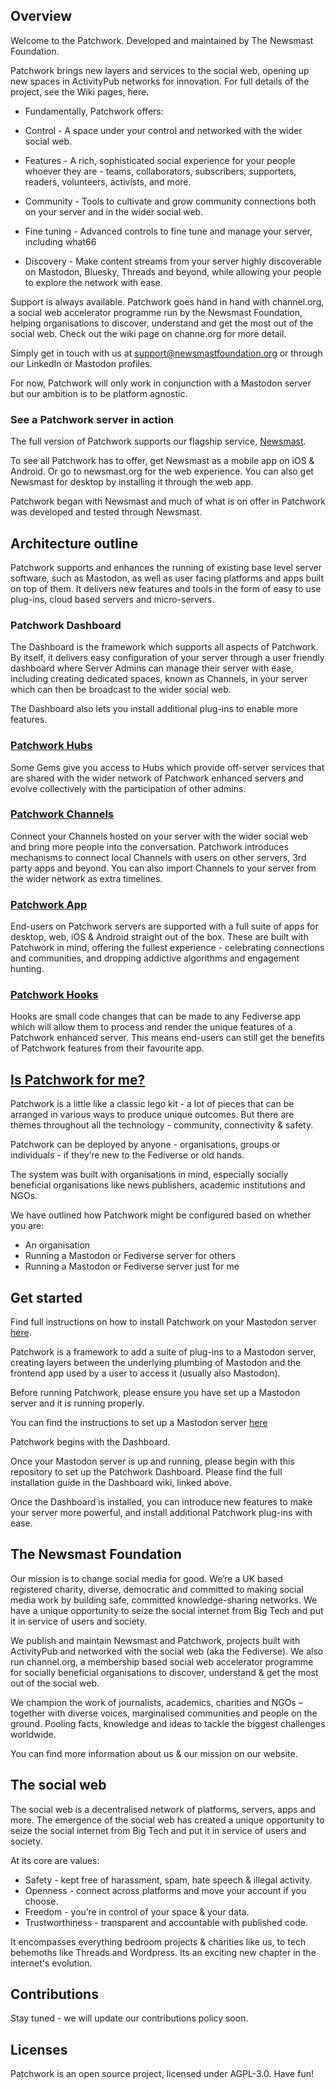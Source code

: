 ## Overview

Welcome to the Patchwork. Developed and maintained by The Newsmast Foundation.

Patchwork brings new layers and services to the social web, opening up new spaces in ActivityPub networks for innovation. For full details of the project, see the Wiki pages, here.

- Fundamentally, Patchwork offers:

- Control - A space under your control and networked with the wider social web.

- Features - A rich, sophisticated social experience for your people whoever they are - teams, collaborators, subscribers, supporters, readers, volunteers, activists, and more.

- Community - Tools to cultivate and grow community connections both on your server and in the wider social web.

- Fine tuning - Advanced controls to fine tune and manage your server, including what66

- Discovery - Make content streams from your server highly discoverable on Mastodon, Bluesky, Threads and beyond, while allowing your people to explore the network with ease.

Support is always available. Patchwork goes hand in hand with channel.org, a social web accelerator programme run by the Newsmast Foundation, helping organisations to discover, understand and get the most out of the social web. Check out the wiki page on channe.org for more detail.

Simply get in touch with us at support@newsmastfoundation.org or through our LinkedIn or Mastodon profiles.

For now, Patchwork will only work in conjunction with a Mastodon server but our ambition is to be platform agnostic.

### See a Patchwork server in action
The full version of Patchwork supports our flagship service, [Newsmast](https://newsmast.org/home).

To see all Patchwork has to offer, get Newsmast as a mobile app on iOS & Android. Or go to newsmast.org for the web experience. You can also get Newsmast for desktop by installing it through the web app.

Patchwork began with Newsmast and much of what is on offer in Patchwork was developed and tested through Newsmast.

## Architecture outline
Patchwork supports and enhances the running of existing base level server software, such as Mastodon, as well as user facing platforms and apps built on top of them. It delivers new features and tools in the form of easy to use plug-ins, cloud based servers and micro-servers. 

### Patchwork Dashboard
The Dashboard is the framework which supports all aspects of Patchwork. By itself, it delivers easy configuration of your server through a user friendly dashboard where Server Admins can manage their server with ease, including creating dedicated spaces, known as Channels, in your server which can then be broadcast to the wider social web.

The Dashboard also lets you install additional plug-ins to enable more features.

### [Patchwork Hubs](https://github.com/patchwork-hub/patchwork_dashboard/wiki/Hubs)
Some Gems give you access to Hubs which provide off-server services that are shared with the wider network of Patchwork enhanced servers and evolve collectively with the participation of other admins.

### [Patchwork Channels](https://github.com/patchwork-hub/patchwork_dashboard/wiki/Channels)
Connect your Channels hosted on your server with the wider social web and bring more people into the conversation. Patchwork introduces mechanisms to connect local Channels with users on other servers, 3rd party apps and beyond. You can also import Channels to your server from the wider network as extra timelines.

### [Patchwork App](https://github.com/patchwork-hub/patchwork_dashboard/wiki/Apps)
End-users on Patchwork servers are supported with a full suite of apps for desktop, web, iOS & Android straight out of the box. These are built with Patchwork in mind, offering the fullest experience - celebrating connections and communities, and dropping addictive algorithms and engagement hunting.

### [Patchwork Hooks](https://github.com/patchwork-hub/patchwork_dashboard/wiki/Hooks)
Hooks are small code changes that can be made to any Fediverse app which will allow them to process and render the unique features of a Patchwork enhanced server. This means end-users can still get the benefits of Patchwork features from their favourite app.

## [Is Patchwork for me?](https://github.com/patchwork-hub/patchwork_dashboard/wiki/Is-Patchwork-for-me%3F)
Patchwork is a little like a classic lego kit - a lot of pieces that can be arranged in various ways to produce unique outcomes. But there are themes throughout all the technology - community, connectivity & safety.

Patchwork can be deployed by anyone - organisations, groups or individuals - if they’re new to the Fediverse or old hands. 

The system was built with organisations in mind, especially socially beneficial organisations like news publishers, academic institutions and NGOs. 

We have outlined how Patchwork might be configured based on whether you are:
- An organisation
- Running a Mastodon or Fediverse server for others
- Running a Mastodon or Fediverse server just for me

## Get started
Find full instructions on how to install Patchwork on your Mastodon server [here](https://github.com/patchwork-hub/patchwork_dashboard/wiki/Installation-guide).


Patchwork is a framework to add a suite of plug-ins to a Mastodon server, creating layers between the underlying plumbing of Mastodon and the frontend app used by a user to access it (usually also Mastodon).


Before running Patchwork, please ensure you have set up a Mastodon server and it is running properly.


You can find the instructions to set up a Mastodon server [here](https://docs.joinmastodon.org/admin/install/)


Patchwork begins with the Dashboard.


Once your Mastodon server is up and running, please begin with this repository to set up the Patchwork Dashboard. Please find the full installation guide in the Dashboard wiki, linked above.


Once the Dashboard is installed, you can introduce new features to make your server more powerful, and install additional Patchwork plug-ins with ease.


## The Newsmast Foundation
Our mission is to change social media for good. We’re a UK based registered charity, diverse, democratic and committed to making social media work by building safe, committed knowledge-sharing networks. We have a unique opportunity to seize the social internet from Big Tech and put it in service of users and society.

We publish and maintain Newsmast and Patchwork, projects built with ActivityPub and networked with the social web (aka the Fediverse). We also run channel.org, a membership based social web accelerator programme for socially beneficial organisations to discover, understand & get the most out of the social web.

We champion the work of journalists, academics, charities and NGOs – together with diverse voices, marginalised communities and people on the ground. Pooling facts, knowledge and ideas to tackle the biggest challenges worldwide.

You can find more information about us & our mission on our website.

## The social web
The social web is a decentralised network of platforms, servers, apps and more. The emergence of the social web has created a unique opportunity to seize the social internet from Big Tech and put it in service of users and society.

At its core are values:
- Safety - kept free of harassment, spam, hate speech & illegal activity.
- Openness - connect across platforms and move your account if you choose.
- Freedom - you’re in control of your space & your data.
- Trustworthiness - transparent and accountable with published code.

It encompasses everything bedroom projects & charities like us, to tech behemoths like Threads and Wordpress. Its an exciting new chapter in the internet's evolution.

## Contributions
Stay tuned - we will update our contributions policy soon.

## Licenses
Patchwork is an open source project, licensed under AGPL-3.0. Have fun!
